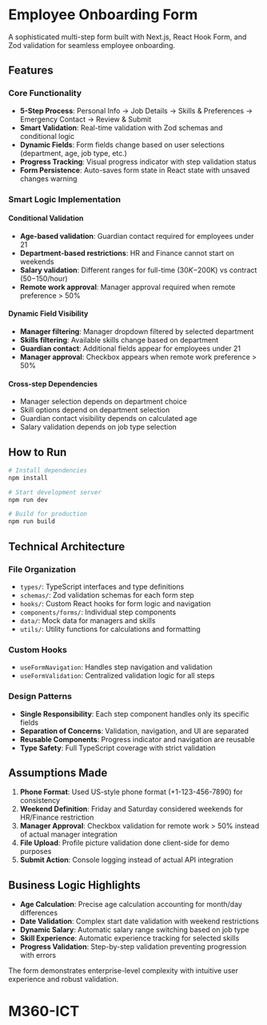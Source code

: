 # Employee Onboarding Form

A sophisticated multi-step form built with Next.js, React Hook Form, and Zod validation for seamless employee onboarding.

## Features

### Core Functionality

- **5-Step Process**: Personal Info → Job Details → Skills & Preferences → Emergency Contact → Review & Submit
- **Smart Validation**: Real-time validation with Zod schemas and conditional logic
- **Dynamic Fields**: Form fields change based on user selections (department, age, job type, etc.)
- **Progress Tracking**: Visual progress indicator with step validation status
- **Form Persistence**: Auto-saves form state in React state with unsaved changes warning

### Smart Logic Implementation

#### Conditional Validation

- **Age-based validation**: Guardian contact required for employees under 21
- **Department-based restrictions**: HR and Finance cannot start on weekends
- **Salary validation**: Different ranges for full-time ($30K-$200K) vs contract ($50-$150/hour)
- **Remote work approval**: Manager approval required when remote preference > 50%

#### Dynamic Field Visibility

- **Manager filtering**: Manager dropdown filtered by selected department
- **Skills filtering**: Available skills change based on department
- **Guardian contact**: Additional fields appear for employees under 21
- **Manager approval**: Checkbox appears when remote work preference > 50%

#### Cross-step Dependencies

- Manager selection depends on department choice
- Skill options depend on department selection
- Guardian contact visibility depends on calculated age
- Salary validation depends on job type selection

## How to Run

```bash
# Install dependencies
npm install

# Start development server
npm run dev

# Build for production
npm run build
```

## Technical Architecture

### File Organization

- `types/`: TypeScript interfaces and type definitions
- `schemas/`: Zod validation schemas for each form step
- `hooks/`: Custom React hooks for form logic and navigation
- `components/forms/`: Individual step components
- `data/`: Mock data for managers and skills
- `utils/`: Utility functions for calculations and formatting

### Custom Hooks

- `useFormNavigation`: Handles step navigation and validation
- `useFormValidation`: Centralized validation logic for all steps

### Design Patterns

- **Single Responsibility**: Each step component handles only its specific fields
- **Separation of Concerns**: Validation, navigation, and UI are separated
- **Reusable Components**: Progress indicator and navigation are reusable
- **Type Safety**: Full TypeScript coverage with strict validation

## Assumptions Made

1. **Phone Format**: Used US-style phone format (+1-123-456-7890) for consistency
2. **Weekend Definition**: Friday and Saturday considered weekends for HR/Finance restriction
3. **Manager Approval**: Checkbox validation for remote work > 50% instead of actual manager integration
4. **File Upload**: Profile picture validation done client-side for demo purposes
5. **Submit Action**: Console logging instead of actual API integration

## Business Logic Highlights

- **Age Calculation**: Precise age calculation accounting for month/day differences
- **Date Validation**: Complex start date validation with weekend restrictions
- **Dynamic Salary**: Automatic salary range switching based on job type
- **Skill Experience**: Automatic experience tracking for selected skills
- **Progress Validation**: Step-by-step validation preventing progression with errors

The form demonstrates enterprise-level complexity with intuitive user experience and robust validation.
# M360-ICT
